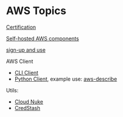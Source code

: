 # AWS Topics

[Certification](certification.html)

[Self-hosted AWS components](self-hosted.html)

[sign-up and use](use.html)

AWS Client
* [CLI Client](cli.html)
* [Python Client](https://aws.amazon.com/sdk-for-python/),
example use: [aws-describe](https://github.com/asokolsky/aws-describe)

Utils:

* [Cloud Nuke](cloud-nuke.html)
* [CredStash](credstash.html)
